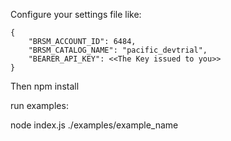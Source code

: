 Configure your settings file like:

```
{
    "BRSM_ACCOUNT_ID": 6484,
    "BRSM_CATALOG_NAME": "pacific_devtrial",
    "BEARER_API_KEY": <<The Key issued to you>>
}
```

Then npm install

run examples:

node index.js ./examples/example_name
